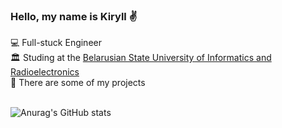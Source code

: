 <h3>Hello, my name is Kiryll ✌️</h3>

💻 Full-stuck Engineer<br>
🏛️ Studing at the [Belarusian State University of Informatics and Radioelectronics](https://www.bsuir.by/en/)<br> 
📕 There are some of my projects<br>
<br>

![Anurag's GitHub stats](https://github-readme-stats.vercel.app/api?username=let-fughes&show_icons=true&theme=radical)

